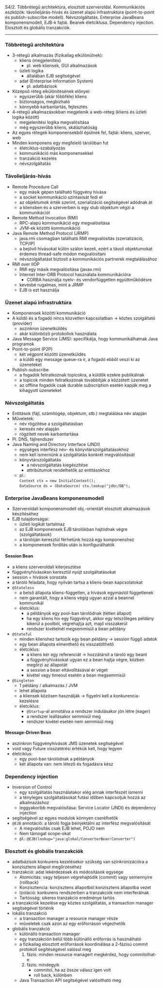 S4/2. Többrétegű architektúra, elosztott szerveroldal. Kommunikációs eszközök: távolieljárás-hívás és üzenet alapú 
infrastruktúra (point-to-point és publish-subscribe modell). Névszolgáltatás. Enterprise JavaBeans komponensmodell, 
EJB-k fajtái. Beanek életciklusa. Dependency injection. Elosztott és globális tranzakciók.

---
### Többrétegű architektúra
* 3-rétegű alkalmazás (fizikailag elkülönülnek):
    + kliens (megjelenítés)
        - pl. web kliensek, GUI alkalmazások
    + üzleti logika
        - általában EJB segítségével
    + adat (Enterprise Information System)
        - pl. adatbázisok
* Középső réteg elkülönítésének előnyei:
    + egyszerűbb (akár többféle) kliens
    + biztonságos, megbízható
    + könnyebb karbantartás, fejlesztés
* 4-rétegű alkalmazásokban megjelenik a web-réteg (kliens és üzleti logika között)
    + megjelenítési logika megvalósítása
    + még egyszerűbb kliens, skálázhatóság
* Az egyes rétegek komponensekből épülnek fel, fajtái: kliens, szerver, web
* Minden komponens egy megfelelő tárolóban fut
    + életciklus-szabályozás
    + kommunikáció más komponensekkel
    + tranzakció kezelés
    + névszolgáltatás

### Távolieljárás-hívás
* Remote Procedure Call
    + egy másik gépen található függvény hívása
    + a socket kommunikáció szintaxisát fedi el
    + az objektumok érték szerint, szerializáció segítségével adódnak át
    + a kliensben és a szerverben is egy stub objektum végzi a kommunikációt
* Remote Method Invocation (RMI)
    + RPC-alapú kommunikáció egy megvalósítása
    + JVM-ek közötti kommunikáció
* Java Remote Method Protocol (JRMP)
    + java.rmi csomagban található RMI megvalósítás (szerializáció, TCP/IP)
    + a bejövő hívásokat külön szálon kezeli, ezért a távoli objektumokat érdemes thread-safe módon megvalósítani
    + névszolgáltatást biztosít a kommunikációs partnerek megtalálásához
* RMI over IIOP
    + RMI egy másik megvalósítása (javax.rmi)
    + Internet Inter-ORB Protocol használata kommunikációra
        - CORBA használja nyelv- és vendorfüggetlen együttműködésre
    + kevésbé rugalmas, mint a JRMP
    + EJB is ezt használja

### Üzenet alapú infrastruktúra
* Komponensek közötti kommunikáció
* A küldő és a fogadó nincs közvetlen kapcsolatban → köztes szolgáltató (provider)
    + aszinkron üzenetküldés
    + akár különböző protokollok használata
* Java Message Service (JMS): specifikálja, hogy kommunikálhatnak Java programok
* Point-to-point (P2P)
    + két végpont közötti üzenetküldés
    + a küldő egy message queue-ra ír, a fogadó ebből veszi ki az üzeneteket
* Publish-subscribe
    + a fogadók feliratkoznak topicokra, a küldők ezekre publikálnak
    + a topicok minden feliratkozónak továbbítják a közzétett üzenetet
    + az offline fogadók csak durable subscription esetén kapják meg a kihagyott üzeneteket

### Névszolgáltatás
* Entitások (fájl, számítógép, objektum, stb.) megtalálása név alapján
* Műveletek:
    + név rögzítése a szolgáltatásban
    + keresés név alapján
    + rögzített nevek karbantartása
* Pl. DNS, fájlrendszer
* Java Naming and Directory Interface (JNDI)
    + egységes interfész név- és könyvtárszolgáltatásokhoz
    + nem kell ismernünk a szolgáltatás konkrét megvalósítását
    + könyvtárszolgáltatás
        - a névszolgáltatás kiegészítése
        - attribútumok rendelhetők az entitásokhoz
    + pl.:    
	    `Context ctx = new InitialContext();`    
        `DataSource ds = (DataSource) ctx.lookup("jdbc/DB");`

### Enterprise JavaBeans komponensmodell
* Szerveroldali komponensmodell obj.-orientált elosztott alkalmazások készítéséhez
* EJB tulajdonságai:
    + üzleti logikát tartalmaz
    + az EJB komponensek EJB tárolókban hajtódnak végre (szolgáltatások)
    + a tárolóján keresztül férhetünk hozzá egy komponenshez
    + a komponensek fordítás után is konfigurálhatók

#### Session Bean
* a kliens szerveroldali kiterjesztése
* függvényhívásokon keresztül nyújt szolgáltatásokat
* session = hívások sorozata
* a tároló feladata, hogy nyilván tartsa a kliens-bean kapcsolatokat
* `@Stateless`
    + a belső állapota kliens-független, a hívások egymástól függetlenek
    + nem garantált, hogy a kliens végig ugyan azzal a beannel kommunikál
    + életciklus:
        - a példányok egy pool-ban tárolódnak (tétlen állapot)
        - ha egy kliens hív egy függvényt, akkor egy tetszőleges példány kikerül a poolból, végrehajtja azt, majd 
		visszakerül
        - rendszer kivételnél megsemmisül a bean példány
* `@Stateful`
    + minden klienshez tartozik egy bean példány → session függő adatok
    + egy bean állapota elmenthető és visszatölthető
    + életciklus:
        - a kliens kér egy referenciát → hozzátársít a tároló egy beant
        - a függvényhívásokat ugyan ez a bean hajtja végre, közben megőrzi az állapotát
        - a session a bean eltávolításával ér véget
        - kivétel vagy timeout esetén a bean megsemmisül
* `@Singleton`
    + 1 példány / alkalmazás / JVM
    + lehet állapota
    + a kliensek közösen használják → figyelni kell a konkurencia-kezelésre
    + életciklus:
        - `@Startup`-al annotálva a rendszer indulásakor jön létre (eager)
        - a rendszer leállásakor semmisül meg
        - rendszer kivétel esetén nem semmisül meg

#### Message-Driven Bean
* aszinkron függvényhívások JMS üzenetek segítségével
* void vagy Future visszatérési értékük kell, hogy legyen
* életciklus:
    + egy pool-ban tárolódnak a példányok
    + két állapota van: nem létező és fogadásra kész

### Dependency injection
* Inversion of Control
    + egy szolgáltatás használatakor elég annak interfészét ismerni
    + a tényleges szolgáltatásokat futási időben kapcsoljuk hozzá az alkalmazáshoz
    + leggyakoribb megvalósítása: Service Locator (JNDI) és dependency injection
* segítségével az egyes modulok könnyen cserélhetők
* `@EJB` annotáció: a tároló fogja beinjektálni az interfész megvalósítását
    + A megvalósítás csak EJB lehet, POJO nem
    + Nem támogat scope-okat
    + pl.: `@EJB(lookup="java:global/ConverterBean!Converter")`

### Elosztott és globális tranzakciók
* adatbázisok konkurens kezelésekor szükség van szinkronizációra a konzisztens állapot megőrzéséhez
* tranzakció: adat lekérdezések és módosítások egysége
    + Atomicitás: vagy teljesen végrehajtódik (commit) vagy semennyire (rollback)
    + Konzisztencia: konzisztens állapotból konzisztens állapotba vezet
    + Izoláció: konkurens rendszerben a tranzakciók nem interferálnak
    + Tartósság: sikeres tranzakció eredménye tartós
* a tranzakciók kezelése egy köztes szolgáltatás, a transaction manager segítségével történik
* lokális tranzakció
    + a transaction manager a resource manager része
    + műveletek csak azon az egy erőforráson végezhetők
* globális tranzakció
    + különálló transaction manager
    + egy tranzakción belül több különálló erőforrás is használható
    + a fizikailag elosztott erőforrások koordinálása a 2-fázisú commit protokoll segítéségével valósul meg
        1. fázis: minden resource managert megkérdez, hogy commitolhat-e
        2. fázis: mindegyik
            * commitol, ha az össze válasz igen volt
            * roll back, különben
    + Java Transaction API segítségével valósítható meg
